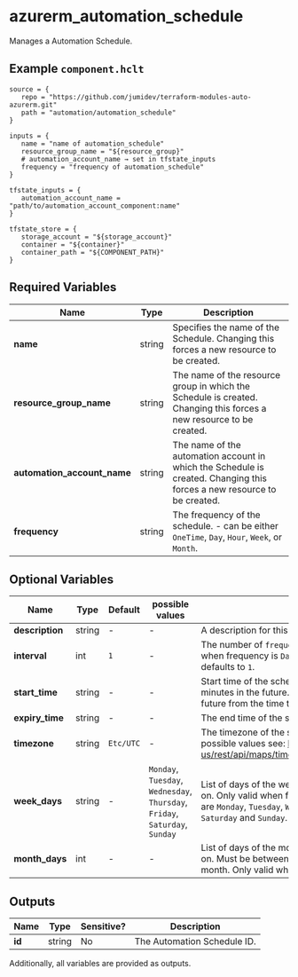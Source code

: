 # azurerm_automation_schedule

Manages a Automation Schedule.

## Example `component.hclt`

```hcl
source = {
   repo = "https://github.com/jumidev/terraform-modules-auto-azurerm.git"   
   path = "automation/automation_schedule"   
}

inputs = {
   name = "name of automation_schedule"   
   resource_group_name = "${resource_group}"   
   # automation_account_name → set in tfstate_inputs
   frequency = "frequency of automation_schedule"   
}

tfstate_inputs = {
   automation_account_name = "path/to/automation_account_component:name"   
}

tfstate_store = {
   storage_account = "${storage_account}"   
   container = "${container}"   
   container_path = "${COMPONENT_PATH}"   
}

```

## Required Variables

| Name | Type |  Description |
| ---- | --------- |  ----------- |
| **name** | string |  Specifies the name of the Schedule. Changing this forces a new resource to be created. | 
| **resource_group_name** | string |  The name of the resource group in which the Schedule is created. Changing this forces a new resource to be created. | 
| **automation_account_name** | string |  The name of the automation account in which the Schedule is created. Changing this forces a new resource to be created. | 
| **frequency** | string |  The frequency of the schedule. - can be either `OneTime`, `Day`, `Hour`, `Week`, or `Month`. | 

## Optional Variables

| Name | Type |  Default  |  possible values |  Description |
| ---- | --------- |  ----------- | ----------- | ----------- |
| **description** | string |  -  |  -  |  A description for this Schedule. | 
| **interval** | int |  `1`  |  -  |  The number of `frequency`s between runs. Only valid when frequency is `Day`, `Hour`, `Week`, or `Month` and defaults to `1`. | 
| **start_time** | string |  -  |  -  |  Start time of the schedule. Must be at least five minutes in the future. Defaults to seven minutes in the future from the time the resource is created. | 
| **expiry_time** | string |  -  |  -  |  The end time of the schedule. | 
| **timezone** | string |  `Etc/UTC`  |  -  |  The timezone of the start time. Defaults to `Etc/UTC`. For possible values see: <https://docs.microsoft.com/en-us/rest/api/maps/timezone/gettimezoneenumwindows> | 
| **week_days** | string |  -  |  `Monday`, `Tuesday`, `Wednesday`, `Thursday`, `Friday`, `Saturday`, `Sunday`  |  List of days of the week that the job should execute on. Only valid when frequency is `Week`. Possible values are `Monday`, `Tuesday`, `Wednesday`, `Thursday`, `Friday`, `Saturday` and `Sunday`. | 
| **month_days** | int |  -  |  -  |  List of days of the month that the job should execute on. Must be between `1` and `31`. `-1` for last day of the month. Only valid when frequency is `Month`. | 



## Outputs

| Name | Type | Sensitive? | Description |
| ---- | ---- | --------- | --------- |
| **id** | string | No  | The Automation Schedule ID. | 

Additionally, all variables are provided as outputs.
